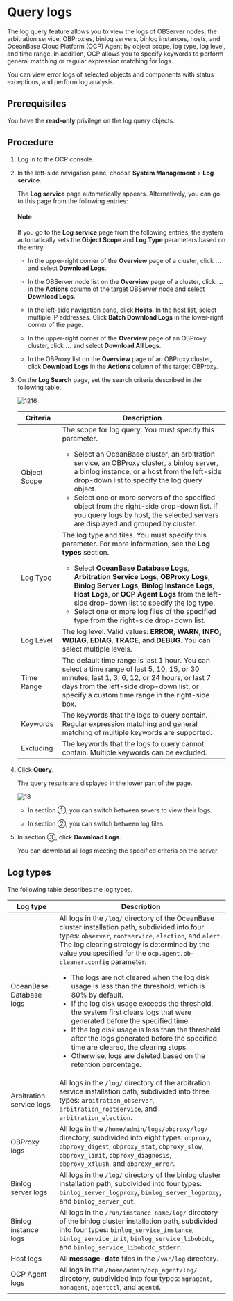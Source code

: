 # Query logs

The log query feature allows you to view the logs of OBServer nodes, the arbitration service, OBProxies, binlog servers, binlog instances, hosts, and OceanBase Cloud Platform (OCP) Agent by object scope, log type, log level, and time range. In addition, OCP allows you to specify keywords to perform general matching or regular expression matching for logs.

You can view error logs of selected objects and components with status exceptions, and perform log analysis.

## Prerequisites

You have the **read-only** privilege on the log query objects.

## Procedure

1. Log in to the OCP console.

2. In the left-side navigation pane, choose **System Management** \> **Log service**.

   The **Log service** page automatically appears. Alternatively, you can go to this page from the following entries:

    <main id="notice" type='explain'>
    <h4>Note</h4>
    <p>If you go to the <strong>Log service</strong> page from the following entries, the system automatically sets the <strong>Object Scope</strong> and <strong>Log Type</strong> parameters based on the entry. </p>
    </main>

   * In the upper-right corner of the **Overview** page of a cluster, click **...** and select **Download Logs**.

   * In the OBServer node list on the **Overview** page of a cluster, click **...** in the **Actions** column of the target OBServer node and select **Download Logs**.

   * In the left-side navigation pane, click **Hosts**. In the host list, select multiple IP addresses. Click **Batch Download Logs** in the lower-right corner of the page.

   * In the upper-right corner of the **Overview** page of an OBProxy cluster, click **...** and select **Download All Logs**.

   * In the OBProxy list on the **Overview** page of an OBProxy cluster, click **Download Logs** in the **Actions** column of the target OBProxy.

3. On the **Log Search** page, set the search criteria described in the following table.

   ![1216](https://obbusiness-private.oss-cn-shanghai.aliyuncs.com/doc/img/ocp/403-cn/%E6%97%A5%E5%BF%97%E6%9F%A5%E8%AF%A21.png)

   | Criteria | Description |
   |-------|-------|
   | Object Scope | The scope for log query. You must specify this parameter. <ul><li>Select an OceanBase cluster, an arbitration service, an OBProxy cluster, a binlog server, a binlog instance, or a host from the left-side drop-down list to specify the log query object. </li>  <li>Select one or more servers of the specified object from the right-side drop-down list. If you query logs by host, the selected servers are displayed and grouped by cluster. </li></ul> |
   | Log Type | The log type and files. You must specify this parameter. For more information, see the **Log types** section.  <ul><li>Select **OceanBase Database Logs**, **Arbitration Service Logs**, **OBProxy Logs**, **Binlog Server Logs**, **Binlog Instance Logs**, **Host Logs**, or **OCP Agent Logs** from the left-side drop-down list to specify the log type. </li>  <li>Select one or more log files of the specified type from the right-side drop-down list. </li>   </ul> |
   | Log Level | The log level. Valid values: **ERROR**, **WARN**, **INFO**, **WDIAG**, **EDIAG**, **TRACE**, and **DEBUG**. You can select multiple levels. |
   | Time Range | The default time range is last 1 hour. You can select a time range of last 5, 10, 15, or 30 minutes, last 1, 3, 6, 12, or 24 hours, or last 7 days from the left-side drop-down list, or specify a custom time range in the right-side box. |
   | Keywords | The keywords that the logs to query contain. Regular expression matching and general matching of multiple keywords are supported. |
   | Excluding | The keywords that the logs to query cannot contain. Multiple keywords can be excluded.  |

4. Click **Query**.

   The query results are displayed in the lower part of the page.

   ![18](https://obbusiness-private.oss-cn-shanghai.aliyuncs.com/doc/img/ocp/403-cn/%E6%97%A5%E5%BF%97%E8%AF%A6%E6%83%851.png)

   * In section ①, you can switch between severs to view their logs.

   * In section ②, you can switch between log files.

5. In section ③, click **Download Logs**.

   You can download all logs meeting the specified criteria on the server.

## Log types

The following table describes the log types.

| Log type | Description |
|--------------------|--------|
| OceanBase Database logs | All logs in the `/log/` directory of the OceanBase cluster installation path, subdivided into four types: `observer`, `rootservice`, `election`, and `alert`. </br>The log clearing strategy is determined by the value you specified for the `ocp.agent.ob-cleaner.config` parameter:<ul><li> The logs are not cleared when the log disk usage is less than the threshold, which is 80% by default.   </li><li> If the log disk usage exceeds the threshold, the system first clears logs that were generated before the specified time. </li><li> If the log disk usage is less than the threshold after the logs generated before the specified time are cleared, the clearing stops.   </li><li> Otherwise, logs are deleted based on the retention percentage.  </li></ul> |
| Arbitration service logs | All logs in the `/log/` directory of the arbitration service installation path, subdivided into three types: `arbitration_observer`, `arbitration_rootservice`, and `arbitration_election`. |
| OBProxy logs | All logs in the `/home/admin/logs/obproxy/log/` directory, subdivided into eight types: `obproxy`, `obproxy_digest`, `obproxy_stat`, `obproxy_slow`, `obproxy_limit`, `obproxy_diagnosis`, `obproxy_xflush`, and `obproxy_error`.  |
| Binlog server logs | All logs in the `/log/` directory of the binlog cluster installation path, subdivided into four types: `binlog_server_logproxy`, `binlog_server_logproxy`, and `binlog_server_out`.  |
| Binlog instance logs | All logs in the `/run/instance name/log/` directory of the binlog cluster installation path, subdivided into four types: `binlog_service_instance`, `binlog_service_init`, `binlog_service_libobcdc`, and `binlog_service_libobcdc_stderr`. |
| Host logs | All **message-date** files in the `/var/log` directory.  |
| OCP Agent logs | All logs in the `/home/admin/ocp_agent/log/` directory, subdivided into four types: `mgragent`, `monagent`, `agentctl`, and `agentd`. |
